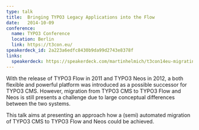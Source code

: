 ```yaml
---
type: talk
title:  Bringing TYPO3 Legacy Applications into the Flow
date:   2014-10-09
conference:
  name: TYPO3 Conference
  location: Berlin
  link: https://t3con.eu/
speakerdeck_id: 2a223a6edfc8430b9da99d2743e8378f
links:
  speakerdeck: https://speakerdeck.com/martinhelmich/t3con14eu-migrating-from-typo3-cms-to-typo3-flow
---
```


With the release of TYPO3 Flow in 2011 and TYPO3 Neos in 2012, a both flexible and powerful platform was introduced as a possible successor for TYPO3 CMS. However, migration from TYPO3 CMS to TYPO3 Flow and Neos is still presents a challenge due to large conceptual differences between the two systems.

This talk aims at presenting an approach how a (semi) automated migration of TYPO3 CMS to TYPO3 Flow and Neos could be achieved.
